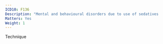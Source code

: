 ```yaml
---
ICD10: F136
Description: "Mental and behavioural disorders due to use of sedatives or hypnotics: Amnesic syndrome"
Matters: Yes
Weight: 1
---
```

Technique
